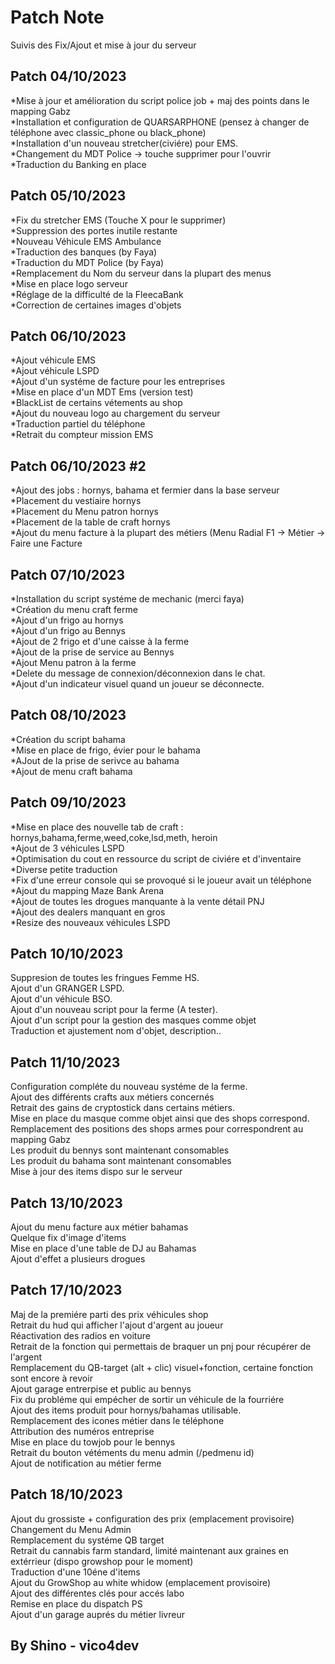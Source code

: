  # Patch Note



Suivis des Fix/Ajout et mise à jour du serveur

## Patch 04/10/2023

                             
*Mise à jour et amélioration du script police job + maj des points dans le mapping Gabz<br/>
*Installation et configuration de QUARSARPHONE (pensez à changer de téléphone avec classic_phone ou black_phone)<br/>
*Installation d'un nouveau stretcher(civiére) pour EMS.<br/>
*Changement du MDT Police -> touche supprimer pour l'ouvrir<br/>
*Traduction du Banking en place



## Patch 05/10/2023

                             
*Fix du stretcher EMS (Touche X pour le supprimer)<br/>
*Suppression des portes inutile restante<br/>
*Nouveau Véhicule EMS Ambulance <br/>
*Traduction des banques (by Faya)<br/>
*Traduction du MDT Police (by Faya) <br/>
*Remplacement du Nom du serveur dans la plupart des menus<br/>
*Mise en place logo serveur<br/>
*Réglage de la difficulté de la FleecaBank<br/>
*Correction de certaines images d'objets<br/>


## Patch 06/10/2023

                             
*Ajout véhicule EMS<br/>
*Ajout véhicule LSPD<br/>
*Ajout d'un systéme de facture pour les entreprises<br/>
*Mise en place d'un MDT Ems (version test)<br/>
*BlackList de certains vétements au shop<br/>
*Ajout du nouveau logo au chargement du serveur<br/>
*Traduction partiel du téléphone <br/>
*Retrait du compteur mission EMS

## Patch 06/10/2023 #2
*Ajout des jobs : hornys, bahama et fermier dans la base serveur<br/>
*Placement du vestiaire hornys<br/>
*Placement du Menu patron hornys<br/>
*Placement de la table de craft hornys <br/>
*Ajout du menu facture à la plupart des métiers (Menu Radial F1 ->  Métier -> Faire une Facture<br/>

## Patch 07/10/2023
*Installation du script systéme de mechanic (merci faya)<br/>
*Création du menu craft ferme<br/>
*Ajout d'un frigo au hornys<br/>
*Ajout d'un frigo au Bennys<br/>
*Ajout de 2 frigo et d'une caisse à la ferme<br/>
*Ajout de la prise de service au Bennys<br/>
*Ajout Menu patron à la ferme<br/>
*Delete du message de connexion/déconnexion dans le chat.<br/>
*Ajout d'un indicateur visuel quand un joueur se déconnecte.<br/>

## Patch 08/10/2023
*Création du script bahama<br/>
*Mise en place de frigo, évier pour le bahama<br/>
*AJout de la prise de serivce au bahama<br/>
*Ajout de menu craft bahama<br/>

## Patch 09/10/2023
*Mise en place des nouvelle tab de craft : hornys,bahama,ferme,weed,coke,lsd,meth, heroin<br/>
*Ajout de 3 véhicules LSPD<br/>
*Optimisation du cout en ressource du script de civiére et d'inventaire<br/>
*Diverse petite traduction<br/>
*Fix d'une erreur console qui se provoqué si le joueur avait un téléphone<br/>
*Ajout du mapping Maze Bank Arena<br/>
*Ajout de toutes les drogues manquante à la vente détail PNJ<br/>
*Ajout des dealers manquant en gros<br/>
*Resize des nouveaux véhicules LSPD<br/>


## Patch 10/10/2023
Suppresion de toutes les fringues Femme HS.<br/>
Ajout d'un GRANGER LSPD.<br/>
Ajout d'un véhicule BSO.<br/>
Ajout d'un nouveau script pour la ferme (A tester).<br/>
Ajout d'un script pour la gestion des masques comme objet<br/>
Traduction et ajustement nom d'objet, description..<br/>


## Patch 11/10/2023
Configuration compléte du nouveau systéme de la ferme.</br>
Ajout des différents crafts aux métiers concernés</br>
Retrait des gains de cryptostick dans certains métiers.</br>
Mise en place du masque comme objet ainsi que des shops correspond.</br>
Remplacement des positions des shops armes pour correspondrent au mapping Gabz</br>
Les produit du bennys sont maintenant consomables</br>
Les produit du bahama sont maintenant consomables</br>
Mise à jour des items dispo sur le serveur</br>

## Patch 13/10/2023
Ajout du menu facture aux métier bahamas</br>
Quelque fix d'image d'items </br>
Mise en place d'une table de DJ au Bahamas</br>
Ajout d'effet a plusieurs drogues</br>

## Patch 17/10/2023
Maj de la premiére parti des prix véhicules shop</br>
Retrait du hud qui afficher l'ajout d'argent au joueur</br>
Réactivation des radios en voiture</br>
Retrait de la fonction qui permettais de braquer un pnj pour récupérer de l'argent</br>
Remplacement du QB-target (alt + clic) visuel+fonction, certaine fonction sont encore à revoir</br>
Ajout garage entrerpise et public au bennys</br>
Fix du probléme qui empécher de sortir un véhicule de la fourriére </br>
Ajout des items produit pour hornys/bahamas utilisable.</br>
Remplacement des icones métier dans le téléphone</br>
Attribution des numéros entreprise</br>
Mise en place du towjob pour le bennys</br>
Retrait du bouton vétéments du menu admin (/pedmenu id)</br>
Ajout de notification au métier ferme</br>


## Patch 18/10/2023
Ajout du grossiste + configuration des prix (emplacement provisoire)</br>
Changement du Menu Admin</br>
Remplacement du systéme QB target</br>
Retrait du cannabis farm standard, limité maintenant aux graines en extérrieur (dispo growshop pour le moment)</br>
Traduction d'une 10éne d'items</br>
Ajout du GrowShop au white whidow (emplacement provisoire)</br>
Ajout des différentes clés pour accés labo</br>
Remise en place du dispatch PS</br>
Ajout d'un garage auprés du métier livreur</br>





## By Shino - vico4dev


